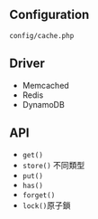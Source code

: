 ## Configuration
`config/cache.php`

## Driver
* Memcached
* Redis
* DynamoDB

## API
* `get()`
* `store()` 不同類型
* `put()`
* `has()`
* `forget()`
* `lock()`原子鎖